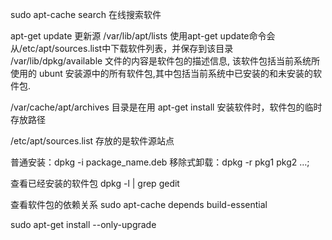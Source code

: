 sudo apt-cache search  在线搜索软件
    
apt-get update  更新源
    /var/lib/apt/lists
    使用apt-get update命令会从/etc/apt/sources.list中下载软件列表，并保存到该目录
/var/lib/dpkg/available
文件的内容是软件包的描述信息, 该软件包括当前系统所使用的 ubunt 安装源中的所有软件包,其中包括当前系统中已安装的和未安装的软件包.


/var/cache/apt/archives
目录是在用 apt-get install 安装软件时，软件包的临时存放路径

/etc/apt/sources.list
存放的是软件源站点

普通安装：dpkg -i package_name.deb
移除式卸载：dpkg -r pkg1 pkg2 …;

查看已经安装的软件包
dpkg -l | grep gedit

查看软件包的依赖关系
sudo apt-cache depends build-essential

sudo apt-get install --only-upgrade <packagename>



